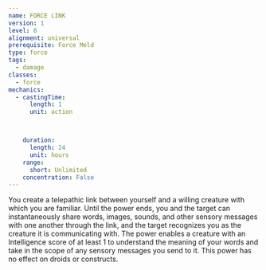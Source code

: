 ```yaml
---
name: FORCE LINK
version: 1
level: 8
alignment: universal
prerequisite: Force Meld
type: force
tags:
  - damage
classes:
  - force
mechanics:
  - castingTime:
      length: 1
      unit: action



    duration:
      length: 24
      unit: hours
    range:
      short: Unlimited
    concentration: False
---
```

You create a telepathic link between yourself and a
willing creature with which you are familiar. Until the
power ends, you and the target can instantaneously
share words, images, sounds, and other sensory
messages with one another through the link, and the
target recognizes you as the creature it is
communicating with. The power enables a creature
with an Intelligence score of at least 1 to understand
the meaning of your words and take in the scope of
any sensory messages you send to it. This power has
no effect on droids or constructs.

    